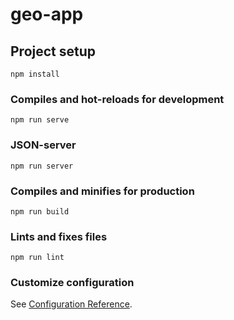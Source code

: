 # geo-app

## Project setup
```
npm install
```

### Compiles and hot-reloads for development
```
npm run serve
```

### JSON-server
```
npm run server
```

### Compiles and minifies for production
```
npm run build
```

### Lints and fixes files
```
npm run lint
```

### Customize configuration
See [Configuration Reference](https://cli.vuejs.org/config/).
